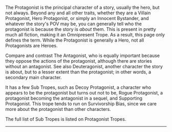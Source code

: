 The Protagonist is the principal character of a story, usually the hero, but not always. Beyond any and all other traits, whether they are a Villain Protagonist, Hero Protagonist, or simply an Innocent Bystander, and whatever the story's POV may be, you can generally tell who the protagonist is because the story is _about_ them. This is present in pretty much all fiction, making it an Omnipresent Trope. As a result, this page only defines the term. While the Protagonist is generally a Hero, not all Protagonists are Heroes.

Compare and contrast The Antagonist, who is equally important because they oppose the actions of the protagonist, although there are stories without an antagonist. See also Deuteragonist, another character the story is about, but to a lesser extent than the protagonist; in other words, a secondary main character.

It has a few Sub Tropes, such as Decoy Protagonist, a character who appears to be the protagonist but turns out not to be, Rogue Protagonist, a protagonist becoming the antagonist in a sequel, and Supporting Protagonist. This trope tends to run on Survivorship Bias, since we care more about the protagonist than other characters.

The full list of Sub Tropes is listed on Protagonist Tropes.

___